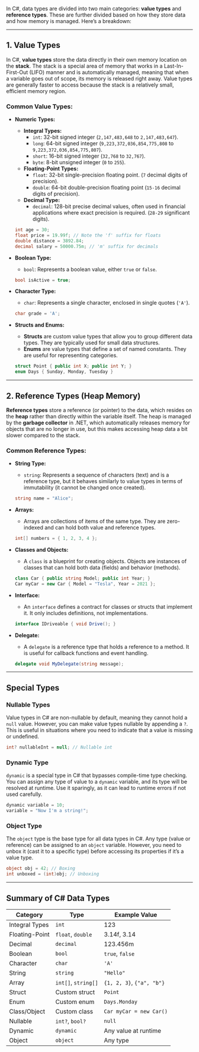 In C#, data types are divided into two main categories: **value types** and **reference types**. These are further divided based on how they store data and how memory is managed. Here’s a breakdown:

---

## 1. Value Types

In C#, **value types** store the data directly in their own memory location on the **stack**. The stack is a special area of memory that works in a Last-In-First-Out (LIFO) manner and is automatically managed, meaning that when a variable goes out of scope, its memory is released right away. Value types are generally faster to access because the stack is a relatively small, efficient memory region.

### Common Value Types:

- **Numeric Types:**
    - **Integral Types:**
        - `int`: 32-bit signed integer (`2,147,483,648` to `2,147,483,647`).
        - `long`: 64-bit signed integer (`9,223,372,036,854,775,808` to `9,223,372,036,854,775,807`).
        - `short`: 16-bit signed integer (`32,768` to `32,767`).
        - `byte`: 8-bit unsigned integer (`0` to `255`).
    - **Floating-Point Types:**
        - `float`: 32-bit single-precision floating point. (`7` decimal digits of precision).
        - `double`: 64-bit double-precision floating point (`15-16` decimal digits of precision).
    - **Decimal Type:**
        - `decimal`: 128-bit precise decimal values, often used in financial applications where exact precision is required. (`28-29` significant digits).
    
    ```csharp
    int age = 30;
    float price = 19.99f; // Note the 'f' suffix for floats
    double distance = 3892.84;
    decimal salary = 50000.75m; // 'm' suffix for decimals
    ```
    
- **Boolean Type:**
    - `bool`: Represents a boolean value, either `true` or `false`.
    
    ```csharp
    bool isActive = true;
    ```
    
- **Character Type:**
    - `char`: Represents a single character, enclosed in single quotes (`'A'`).
    
    ```csharp
    char grade = 'A';
    ```
    
- **Structs and Enums:**
    - **Structs** are custom value types that allow you to group different data types. They are typically used for small data structures.
    - **Enums** are value types that define a set of named constants. They are useful for representing categories.
    
    ```csharp
    struct Point { public int X; public int Y; }
    enum Days { Sunday, Monday, Tuesday }
    ```
    

---

## 2. Reference Types (Heap Memory)

**Reference types** store a reference (or pointer) to the data, which resides on the **heap** rather than directly within the variable itself. The heap is managed by the **garbage collector** in .NET, which automatically releases memory for objects that are no longer in use, but this makes accessing heap data a bit slower compared to the stack.

### Common Reference Types:

- **String Type:**
    - `string`: Represents a sequence of characters (text) and is a reference type, but it behaves similarly to value types in terms of immutability (it cannot be changed once created).
    
    ```csharp
    string name = "Alice";
    ```
    
- **Arrays:**
    - Arrays are collections of items of the same type. They are zero-indexed and can hold both value and reference types.
    
    ```csharp
    int[] numbers = { 1, 2, 3, 4 };
    ```
    
- **Classes and Objects:**
    - A `class` is a blueprint for creating objects. Objects are instances of classes that can hold both data (fields) and behavior (methods).
    
    ```csharp
    class Car { public string Model; public int Year; }
    Car myCar = new Car { Model = "Tesla", Year = 2021 };
    ```
    
- **Interface:**
    - An `interface` defines a contract for classes or structs that implement it. It only includes definitions, not implementations.
    
    ```csharp
    interface IDriveable { void Drive(); }
    ```
    
- **Delegate:**
    - A `delegate` is a reference type that holds a reference to a method. It is useful for callback functions and event handling.
    
    ```csharp
    delegate void MyDelegate(string message);
    ```
    

---

## Special Types

### **Nullable Types**

Value types in C# are non-nullable by default, meaning they cannot hold a `null` value. However, you can make value types nullable by appending a `?`. This is useful in situations where you need to indicate that a value is missing or undefined.

```csharp
int? nullableInt = null; // Nullable int
```

### **Dynamic Type**

`dynamic` is a special type in C# that bypasses compile-time type checking. You can assign any type of value to a `dynamic` variable, and its type will be resolved at runtime. Use it sparingly, as it can lead to runtime errors if not used carefully.

```csharp
dynamic variable = 10;
variable = "Now I'm a string!";

```

### **Object Type**

The `object` type is the base type for all data types in C#. Any type (value or reference) can be assigned to an `object` variable. However, you need to unbox it (cast it to a specific type) before accessing its properties if it’s a value type.

```csharp
object obj = 42; // Boxing
int unboxed = (int)obj; // Unboxing
```

---

## **Summary of C# Data Types**

| Category | Type | Example Value |
| --- | --- | --- |
| Integral Types | `int` | 123 |
| Floating-Point | `float`, `double` | 3.14f, 3.14 |
| Decimal | `decimal` | 123.456m |
| Boolean | `bool` | `true`, `false` |
| Character | `char` | `'A'` |
| String | `string` | `"Hello"` |
| Array | `int[]`, `string[]` | `{1, 2, 3}`, `{"a", "b"}` |
| Struct | Custom struct | `Point` |
| Enum | Custom enum | `Days.Monday` |
| Class/Object | Custom class | `Car myCar = new Car()` |
| Nullable | `int?`, `bool?` | `null` |
| Dynamic | `dynamic` | Any value at runtime |
| Object | `object` | Any type |